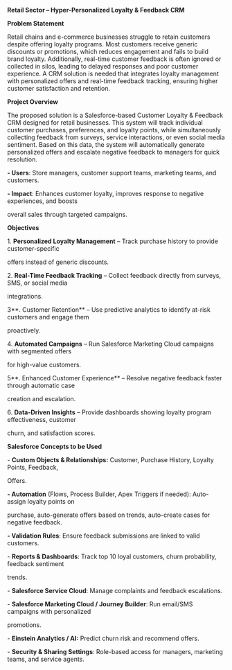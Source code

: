 **Retail Sector – Hyper-Personalized Loyalty & Feedback CRM**

**Problem Statement**

Retail chains and e-commerce businesses struggle to retain customers despite offering loyalty programs. Most customers receive generic discounts or promotions, which reduces engagement and fails to build brand loyalty. Additionally, real-time customer feedback is often ignored or collected in silos, leading to delayed responses and poor customer experience. A CRM solution is needed that integrates loyalty management with personalized offers and real-time feedback tracking, ensuring higher customer satisfaction and retention.

**Project Overview**

The proposed solution is a Salesforce-based Customer Loyalty & Feedback CRM designed for retail businesses. This system will track individual customer purchases, preferences, and loyalty points, while simultaneously collecting feedback from surveys, service interactions, or even social media sentiment. Based on this data, the system will automatically generate personalized offers and escalate negative feedback to managers for quick resolution.

**\- Users**: Store managers, customer support teams, marketing teams, and customers.

**\- Impact**: Enhances customer loyalty, improves response to negative experiences, and boosts

overall sales through targeted campaigns.

**Objectives**

1\. **Personalized Loyalty Management** – Track purchase history to provide customer-specific

offers instead of generic discounts.

2\. **Real-Time Feedback Tracking** – Collect feedback directly from surveys, SMS, or social media

integrations.

3**. Customer Retention** – Use predictive analytics to identify at-risk customers and engage them

proactively.

4\. **Automated Campaigns** – Run Salesforce Marketing Cloud campaigns with segmented offers

for high-value customers.

5**. Enhanced Customer Experience** – Resolve negative feedback faster through automatic case

creation and escalation.

6\. **Data-Driven Insights** – Provide dashboards showing loyalty program effectiveness, customer

churn, and satisfaction scores.

**Salesforce Concepts to be Used**

\- **Custom Objects & Relationships:** Customer, Purchase History, Loyalty Points, Feedback,

Offers.

**\- Automation** (Flows, Process Builder, Apex Triggers if needed): Auto-assign loyalty points on

purchase, auto-generate offers based on trends, auto-create cases for negative feedback.

**\- Validation Rules**: Ensure feedback submissions are linked to valid customers.

\- **Reports & Dashboards**: Track top 10 loyal customers, churn probability, feedback sentiment

trends.

\- **Salesforce Service Cloud**: Manage complaints and feedback escalations.

\- **Salesforce Marketing Cloud / Journey Builder**: Run email/SMS campaigns with personalized

promotions.

\- **Einstein Analytics / AI:** Predict churn risk and recommend offers.

\- **Security & Sharing Settings**: Role-based access for managers, marketing teams, and service agents.

